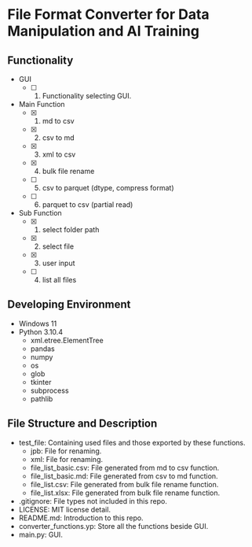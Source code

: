 # File Format Converter for Data Manipulation and AI Training

## Functionality
- GUI
    - [ ] 1. Functionality selecting GUI.
- Main Function
    - [x] 1. md to csv
    - [x] 2. csv to md
    - [x] 3. xml to csv
    - [x] 4. bulk file rename
    - [ ] 5. csv to parquet (dtype, compress format)
    - [ ] 6. parquet to csv (partial read)
- Sub Function
    - [x] 1. select folder path
    - [x] 2. select file
    - [x] 3. user input
    - [ ] 4. list all files

## Developing Environment
- Windows 11
- Python 3.10.4
    - xml.etree.ElementTree
    - pandas
    - numpy
    - os
    - glob
    - tkinter
    - subprocess
    - pathlib

## File Structure and Description
- test_file: Containing used files and those exported by these functions.
    - jpb: File for renaming.
    - xml: File for renaming.
    - file_list_basic.csv: File generated from md to csv function.
    - file_list_basic.md: File generated from csv to md function.
    - file_list.csv: File generated from bulk file rename function.
    - file_list.xlsx: File generated from bulk file rename function.
- .gitignore: File types not included in this repo.
- LICENSE: MIT license detail.
- README.md: Introduction to this repo.
- converter_functions.yp: Store all the functions beside GUI.
- main.py: GUI.
